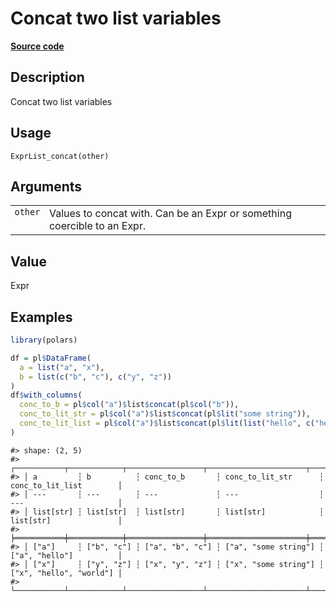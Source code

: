 

# Concat two list variables

[**Source code**](https://github.com/pola-rs/r-polars/tree/main/R/expr__list.R#L97)

## Description

Concat two list variables

## Usage

<pre><code class='language-R'>ExprList_concat(other)
</code></pre>

## Arguments

<table>
<tr>
<td style="white-space: nowrap; font-family: monospace; vertical-align: top">
<code id="ExprList_concat_:_other">other</code>
</td>
<td>
Values to concat with. Can be an Expr or something coercible to an Expr.
</td>
</tr>
</table>

## Value

Expr

## Examples

``` r
library(polars)

df = pl$DataFrame(
  a = list("a", "x"),
  b = list(c("b", "c"), c("y", "z"))
)
df$with_columns(
  conc_to_b = pl$col("a")$list$concat(pl$col("b")),
  conc_to_lit_str = pl$col("a")$list$concat(pl$lit("some string")),
  conc_to_lit_list = pl$col("a")$list$concat(pl$lit(list("hello", c("hello", "world"))))
)
```

    #> shape: (2, 5)
    #> ┌───────────┬────────────┬─────────────────┬──────────────────────┬─────────────────────────┐
    #> │ a         ┆ b          ┆ conc_to_b       ┆ conc_to_lit_str      ┆ conc_to_lit_list        │
    #> │ ---       ┆ ---        ┆ ---             ┆ ---                  ┆ ---                     │
    #> │ list[str] ┆ list[str]  ┆ list[str]       ┆ list[str]            ┆ list[str]               │
    #> ╞═══════════╪════════════╪═════════════════╪══════════════════════╪═════════════════════════╡
    #> │ ["a"]     ┆ ["b", "c"] ┆ ["a", "b", "c"] ┆ ["a", "some string"] ┆ ["a", "hello"]          │
    #> │ ["x"]     ┆ ["y", "z"] ┆ ["x", "y", "z"] ┆ ["x", "some string"] ┆ ["x", "hello", "world"] │
    #> └───────────┴────────────┴─────────────────┴──────────────────────┴─────────────────────────┘
